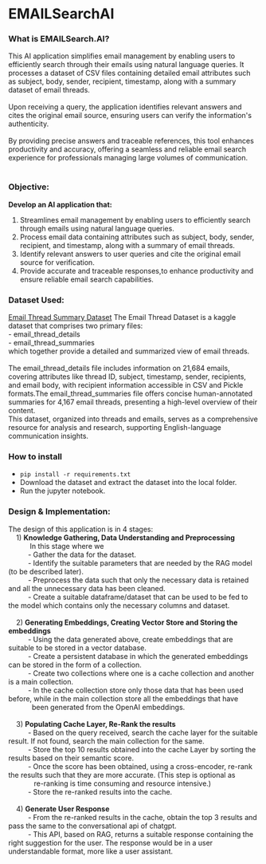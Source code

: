 # EMAILSearchAI

### What is EMAILSearch.AI?
This AI application simplifies email management by enabling users to efficiently search through their emails using natural language queries. It processes a dataset of CSV files containing detailed email attributes such as subject, body, sender, recipient, timestamp, along with a summary dataset of email threads. <br> <br>
Upon receiving a query, the application identifies relevant answers and cites the original email source, ensuring users can verify the information's authenticity. <br> <br>
By providing precise answers and traceable references, this tool enhances productivity and accuracy, offering a seamless and reliable email search experience for professionals managing large volumes of communication.<br> <br>

### Objective:
**Develop an AI application that:**
1) Streamlines email management by enabling users to efficiently search through emails using natural language queries.
2) Process email data containing attributes such as subject, body, sender, recipient, and timestamp, along with a summary of email threads.
3) Identify relevant answers to user queries and cite the original email source for verification.
4) Provide accurate and traceable responses,to enhance productivity and ensure reliable email search capabilities.

### Dataset Used:
[Email Thread Summary Dataset](https://www.kaggle.com/datasets/marawanxmamdouh/email-thread-summary-dataset/data)
The Email Thread Dataset is a kaggle dataset that comprises two primary files:<br> 
	- email_thread_details <br>
	- email_thread_summaries <br>
  which together provide a detailed and summarized view of email threads. <br><br>
  The email_thread_details file includes information on 21,684 emails, covering attributes like thread ID, subject, timestamp, sender, recipients, and email body, with recipient information accessible in CSV and Pickle formats.The email_thread_summaries file offers concise human-annotated summaries for 4,167 email threads, presenting a high-level overview of their content. <br>
  This dataset, organized into threads and emails, serves as a comprehensive resource for analysis and research, supporting English-language communication insights. <br>

### How to install
- `pip install -r requirements.txt`
- Download the dataset and extract the dataset into the local folder.
- Run the jupyter notebook.

### Design & Implementation:
The design of this application is in 4 stages: <br>
&nbsp;&nbsp;&nbsp;&nbsp;1) **Knowledge Gathering, Data Understanding and Preprocessing**<br>
&nbsp;&nbsp;&nbsp;&nbsp;&nbsp;&nbsp;&nbsp;&nbsp;&nbsp;&nbsp; In this stage where we <br>
&nbsp;&nbsp;&nbsp;&nbsp;&nbsp;&nbsp;&nbsp;&nbsp;&nbsp;&nbsp;- Gather the data for the dataset. <br>
&nbsp;&nbsp;&nbsp;&nbsp;&nbsp;&nbsp;&nbsp;&nbsp;&nbsp;&nbsp;- Identify the suitable parameters that are needed by the RAG model (to be described later). <br>
&nbsp;&nbsp;&nbsp;&nbsp;&nbsp;&nbsp;&nbsp;&nbsp;&nbsp;&nbsp;- Preprocess the data such that only the necessary data is retained and all the unnecessary data has been cleaned. <br>
&nbsp;&nbsp;&nbsp;&nbsp;&nbsp;&nbsp;&nbsp;&nbsp;&nbsp;&nbsp;- Create a suitable dataframe/dataset that can be used to be fed to the model which contains only the necessary columns and dataset. <br> <br>
&nbsp;&nbsp;&nbsp;&nbsp;2) **Generating Embeddings, Creating Vector Store and Storing the embeddings** <br>
&nbsp;&nbsp;&nbsp;&nbsp;&nbsp;&nbsp;&nbsp;&nbsp;&nbsp;&nbsp;- Using the data generated above, create embeddings that are suitable to be stored in a vector database. <br>
&nbsp;&nbsp;&nbsp;&nbsp;&nbsp;&nbsp;&nbsp;&nbsp;&nbsp;&nbsp;- Create a persistent database in which the generated embeddings can be stored in the form of a collection. <br>
&nbsp;&nbsp;&nbsp;&nbsp;&nbsp;&nbsp;&nbsp;&nbsp;&nbsp;&nbsp;- Create two collections where one is a cache collection and another is a main collection. <br>
&nbsp;&nbsp;&nbsp;&nbsp;&nbsp;&nbsp;&nbsp;&nbsp;&nbsp;&nbsp;- In the cache collection store only those data that has been used before, while in the main collection store all the embeddings that have &nbsp;&nbsp;&nbsp;&nbsp;&nbsp;&nbsp;&nbsp;&nbsp;&nbsp;&nbsp;&nbsp;&nbsp;been generated from the OpenAI embeddings. <br><br>
&nbsp;&nbsp;&nbsp;&nbsp;3) **Populating Cache Layer, Re-Rank the results**<br>
&nbsp;&nbsp;&nbsp;&nbsp;&nbsp;&nbsp;&nbsp;&nbsp;&nbsp;&nbsp;- Based on the query received, search the cache layer for the suitable result. If not found, search the main collection for the same.<br>
&nbsp;&nbsp;&nbsp;&nbsp;&nbsp;&nbsp;&nbsp;&nbsp;&nbsp;&nbsp;- Store the top 10 results obtained into the cache Layer by sorting the results based on their semantic score.<br>
&nbsp;&nbsp;&nbsp;&nbsp;&nbsp;&nbsp;&nbsp;&nbsp;&nbsp;&nbsp;- Once the score has been obtained, using a cross-encoder, re-rank the results such that they are more accurate. (This step is optional as &nbsp;&nbsp;&nbsp;&nbsp;&nbsp;&nbsp;&nbsp;&nbsp;&nbsp;&nbsp;&nbsp;&nbsp; re-ranking is time consuming and resource intensive.) <br>
&nbsp;&nbsp;&nbsp;&nbsp;&nbsp;&nbsp;&nbsp;&nbsp;&nbsp;&nbsp;- Store the re-ranked results into the cache.<br><br>
&nbsp;&nbsp;&nbsp;&nbsp;4) **Generate User Response** <br>
&nbsp;&nbsp;&nbsp;&nbsp;&nbsp;&nbsp;&nbsp;&nbsp;&nbsp;&nbsp;- From the re-ranked results in the cache, obtain the top 3 results and pass the same to the conversational api of chatgpt.<br>
&nbsp;&nbsp;&nbsp;&nbsp;&nbsp;&nbsp;&nbsp;&nbsp;&nbsp;&nbsp;- This API, based on RAG, returns a suitable response containing the right suggestion for the user. The response would be in a user &nbsp;&nbsp;&nbsp;&nbsp;&nbsp;&nbsp;&nbsp;&nbsp;&nbsp;&nbsp;&nbsp;&nbsp; understandable format, more like a user assistant.<br>
